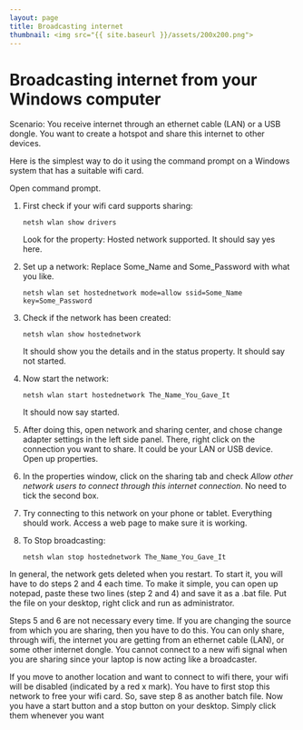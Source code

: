 ```yaml
---
layout: page
title: Broadcasting internet
thumbnail: <img src="{{ site.baseurl }}/assets/200x200.png">
---
```

# Broadcasting internet from your Windows computer

Scenario: You receive internet through an ethernet cable (LAN) or a USB dongle. You want to create a hotspot and share this internet to other devices.

Here is the simplest way to do it using the command prompt on a Windows system that has a suitable wifi card.

Open command prompt.

1. First check if your wifi card supports sharing:

	```
	netsh wlan show drivers
	```
	Look for the property: Hosted network supported.  It should say yes here.

2. Set up a network: Replace Some_Name and Some_Password with what you like.

	```
	netsh wlan set hostednetwork mode=allow ssid=Some_Name key=Some_Password
	```

3. Check if the network has been created:

	```
	netsh wlan show hostednetwork
	``` 
	It should show you the details and in the status property. It should say not started.

4. Now start the network:

	```
	netsh wlan start hostednetwork The_Name_You_Gave_It
	```
	It should now say started.

5. After doing this, open network and sharing center, and chose change adapter settings in the left side panel. There, right click on the connection you want to share. It could be your LAN or USB device. Open up properties.

6. In the properties window, click on the sharing tab and check *Allow other network users to connect through this internet connection*. No need to tick the second box.

7. Try connecting to this network on your phone or tablet. Everything should work. Access a web page to make sure it is working.

8. To Stop broadcasting:

	```
	netsh wlan stop hostednetwork The_Name_You_Gave_It
	```

In general, the network gets deleted when you restart. To start it, you will have to do steps 2 and 4 each time. To make it simple, you can open up notepad, paste these two lines (step 2 and 4) and save it as a .bat file. Put the file on your desktop, right click and run as administrator.

Steps 5 and 6 are not necessary every time. If you are changing the source from which you are sharing, then you have to do this. You can only share, through wifi, the internet you are getting from an ethernet cable (LAN), or some other internet dongle. You cannot connect to a new wifi signal when you are sharing since your laptop is now acting like a broadcaster.

If you move to another location and want to connect to wifi there, your wifi will be disabled (indicated by a red x mark). You have to first stop this network to free your wifi card. So, save step 8 as another batch file. Now you have a start button and a stop button on your desktop. Simply click them whenever you want